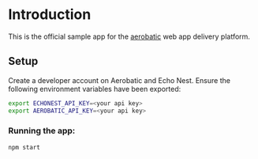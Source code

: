 # Introduction
This is the official sample app for the [aerobatic](http://aerobatic.github.io) web app delivery platform.

## Setup
Create a developer account on Aerobatic and Echo Nest. Ensure the following environment variables have been exported:

```bash
export ECHONEST_API_KEY=<your api key>
export AEROBATIC_API_KEY=<your api key>
```

### Running the app:
```
npm start
```